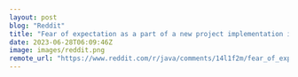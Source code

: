 ```yaml
---
layout: post
blog: "Reddit"
title: "Fear of expectation as a part of a new project implementation in company"
date: 2023-06-28T06:09:46Z
image: images/reddit.png
remote_url: "https://www.reddit.com/r/java/comments/14l1f2m/fear_of_expectation_as_a_part_of_a_new_project/"
---
```

